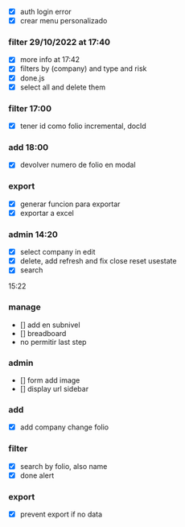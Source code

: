 - [x] auth login error
- [x] crear menu personalizado

### filter 29/10/2022 at 17:40

- [x] more info at 17:42
- [x] filters by (company) and type and risk
- [x] done.js
- [x] select all and delete them

### filter 17:00

- [x] tener id como folio incremental, docId

### add 18:00

- [x] devolver numero de folio en modal

### export

- [x] generar funcion para exportar
- [x] exportar a excel

### admin 14:20

- [x] select company in edit
- [x] delete, add refresh and fix close reset usestate
- [x] search

15:22

### manage

- [] add en subnivel
- [] breadboard
- no permitir last step

### admin

- [] form add image
- [] display url sidebar

### add

- [x] add company change folio

### filter

- [x] search by folio, also name
- [x] done alert

### export

- [x] prevent export if no data
